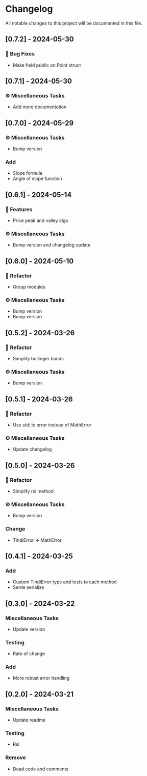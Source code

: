 # Changelog

All notable changes to this project will be documented in this file.

## [0.7.2] - 2024-05-30

### 🐛 Bug Fixes

- Make field public on Point struct

## [0.7.1] - 2024-05-30

### ⚙️ Miscellaneous Tasks

- Add more documentation

## [0.7.0] - 2024-05-29

### ⚙️ Miscellaneous Tasks

- Bump version

### Add

- Slope formula
- Angle of slope function

## [0.6.1] - 2024-05-14

### 🚀 Features

- Price peak and valley algo

### ⚙️ Miscellaneous Tasks

- Bump version and changelog update

## [0.6.0] - 2024-05-10

### 🚜 Refactor

- Group modules

### ⚙️ Miscellaneous Tasks

- Bump version
- Bump version

## [0.5.2] - 2024-03-26

### 🚜 Refactor

- Simplify bollinger bands

### ⚙️ Miscellaneous Tasks

- Bump version

## [0.5.1] - 2024-03-26

### 🚜 Refactor

- Use std::io error instead of MathError

### ⚙️ Miscellaneous Tasks

- Update changelog

## [0.5.0] - 2024-03-26

### 🚜 Refactor

- Simplify rsi method

### ⚙️ Miscellaneous Tasks

- Bump version

### Change

- TindiError -> MathError

## [0.4.1] - 2024-03-25

### Add

- Custom TindiError type and tests to each method
- Serde serialize

## [0.3.0] - 2024-03-22

### Miscellaneous Tasks

- Update version

### Testing

- Rate of change

### Add

- More robust error handling

## [0.2.0] - 2024-03-21

### Miscellaneous Tasks

- Update readme

### Testing

- Rsi

### Remove

- Dead code and comments

<!-- generated by git-cliff -->
